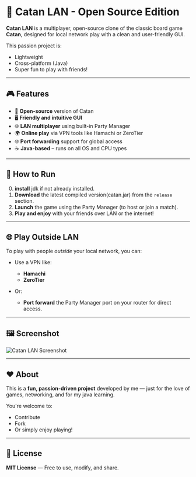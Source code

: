 # 🧱 Catan LAN - Open Source Edition

**Catan LAN** is a multiplayer, open-source clone of the classic board game **Catan**, designed for local network play with a clean and user-friendly GUI.

This passion project is:
- Lightweight
- Cross-platform (Java)
- Super fun to play with friends!

---

## 🎮 Features

- 🎲 **Open-source** version of Catan  
- 🖥️ **Friendly and intuitive GUI**  
- 🌐 **LAN multiplayer** using built-in Party Manager  
- 🌍 **Online play** via VPN tools like Hamachi or ZeroTier  
- 🌐 **Port forwarding** support for global access  
- ☕ **Java-based** – runs on all OS and CPU types  

---

## 🚀 How to Run
0. **install** jdk if not already installed.
1. **Download** the latest compiled version(catan.jar) from the `release` section.  
2. **Launch** the game using the Party Manager (to host or join a match).  
3. **Play and enjoy** with your friends over LAN or the internet!  

---

## 🌐 Play Outside LAN

To play with people *outside* your local network, you can:

- Use a VPN like:
  - **Hamachi**
  - **ZeroTier**

- Or:
  - **Port forward** the Party Manager port on your router for direct access.

---

## 🖼️ Screenshot

![Catan LAN Screenshot](https://github.com/user-attachments/assets/e2d7ec82-a27d-4e1e-a8df-dd54d0e67d33)

---

## ❤️ About

This is a **fun, passion-driven project** developed by me — just for the love of games, networking, and for my java learning.

You're welcome to:
- Contribute
- Fork
- Or simply enjoy playing!

---

## 📄 License

**MIT License** — Free to use, modify, and share.
